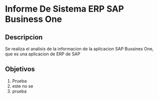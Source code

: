 # Informe De Sistema ERP SAP Business One

## Descripcion

Se realiza el analisis de la informacion de la aplicacion SAP Bussines One, que es una aplicacion de ERP de SAP

## Objetivos

1. Prueba
2. este no se
3. prueba 